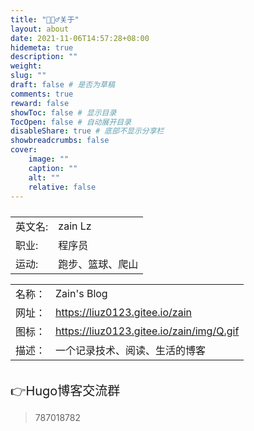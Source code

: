 ```yaml
---
title: "🙋🏻‍♂️关于"
layout: about
date: 2021-11-06T14:57:28+08:00
hidemeta: true
description: ""
weight:
slug: ""
draft: false # 是否为草稿
comments: true
reward: false
showToc: false # 显示目录
TocOpen: false # 自动展开目录
disableShare: true # 底部不显示分享栏
showbreadcrumbs: false
cover:
    image: ""
    caption: ""
    alt: ""
    relative: false
---
```





<p style="font-size: 25px;"></p>

|           |                    |
| --------- | ------------------ |
| 英文名:   | zain Lz             |
| 职业:     | 程序员              |
| 运动:     | 跑步、篮球、爬山     |





<div style="font-size: 16px;">


|        |                                   |
| ------ | --------------------------------- |
| 名称： | Zain's Blog                       |
| 网址： | https://liuz0123.gitee.io/zain           |
| 图标： | https://liuz0123.gitee.io/zain/img/Q.gif |
| 描述： | 一个记录技术、阅读、生活的博客    |

</div>

<br/>

<!--<div style="font-size: 20px;">👉闲言俗语申请要求</div>

 秉承互换闲言俗语原则、文章定期更新 、网站在工信部备案、不能有太多广告、个人描述字数控制在15字内

<br/>
-->

<div style="font-size: 20px;">👉Hugo博客交流群</div>

> 787018782

